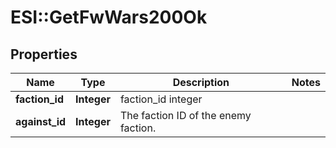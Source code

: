 # ESI::GetFwWars200Ok

## Properties
Name | Type | Description | Notes
------------ | ------------- | ------------- | -------------
**faction_id** | **Integer** | faction_id integer | 
**against_id** | **Integer** | The faction ID of the enemy faction. | 


